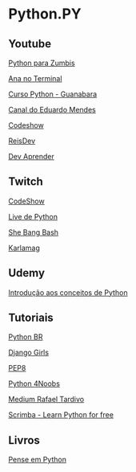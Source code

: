 # Python.PY


## Youtube


<p><a href="https://www.youtube.com/channel/UCripRddD4BnaMcU833ExuwA">Python para Zumbis</a></p>
<p><a href="https://www.youtube.com/channel/UCjBDPBy_A8bUnyiXQrwyuxg">Ana no Terminal</a></p>
<p><a href="https://www.youtube.com/watch?v=S9uPNppGsGo&app=desktop">Curso Python - Guanabara</a></p>
<p><a href="https://www.youtube.com/eduardomendes">Canal do Eduardo Mendes</a></p>
<p><a href="https://www.youtube.com/watch?v=KA_isOSCgoY&list=PLjSf4DcGBdiGxUvXpz4faBkhB_DCu56cq">Codeshow</a>
<p><a href="https://www.youtube.com/watch?v=zVdnopPLnKE">ReisDev</a></p>
<p><a href="https://www.youtube.com/c/DevAprender/videos">Dev Aprender</a></p>

## Twitch

<p><a href="https://www.twitch.tv/codeshow ">CodeShow</a></p>
<p><a href="hhttps://www.twitch.tv/livedepythonp">Live de Python</a></p>
<p><a href="https://www.twitch.tv/shebangbash">She Bang Bash</a></p>
<p><a href="https://www.twitch.tv/karlamag">Karlamag</a></p>

## Udemy

<p><a href="https://www.udemy.com/course/introducao-aos-conceitos-de-python/">Introdução aos conceitos de Python</a></p>

## Tutoriais

<p><a href="https://python.org.br/introducao/">Python BR</a></p>
<p><a href="https://tutorial.djangogirls.org/pt/">Django Girls</a></p>
<p><a href="https://www.python.org/dev/peps/pep-0008/">PEP8</a></p>
<p><a href="https://github.com/wendrewdevelop/python4noobs">Python 4Noobs</a></p>
<p><a href="https://medium.com/rafaeltardivo/tagged/python">Medium Rafael Tardivo</a></p>
<p><a href="https://scrimba.com/course/gpython/enrolled">Scrimba - Learn Python for free</a></p>

## Livros

<p><a href="https://penseallen.github.io/PensePython2e/">Pense em Python</a></p>



